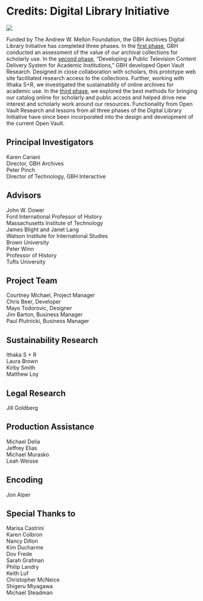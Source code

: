 # Credits: Digital Library Initiative

[![](https://s3.amazonaws.com/openvault.wgbh.org/logos/Mellon.jpg)](https://mellon.org/)

Funded by The Andrew W. Mellon Foundation, the GBH Archives 
Digital Library Initiative has completed three phases. 
In the [first phase](https://s3.amazonaws.com/openvault.gbh.org/resources/reports/phase-1.pdf), 
GBH conducted an assessment of the value of our archival collections for scholarly use. 
In the [second phase](https://s3.amazonaws.com/openvault.wgbh.org/resources/reports/phase-2.pdf), 
“Developing a Public Television Content Delivery System for Academic Institutions,” 
GBH developed Open Vault Research. Designed in close collaboration with scholars, 
this prototype web site facilitated research access to the collections. 
Further, working with Ithaka S+R, we investigated the sustainability of online archives for academic use. 
In the [third phase](https://s3.amazonaws.com/openvault.wgbh.org/resources/reports/phase-3.pdf), 
we explored the best methods for bringing our catalog online 
for scholarly and public access and helped drive new interest and scholarly work 
around our resources. Functionality from Open Vault Research and lessons from all 
three phases of the Digital Library Initiative have since been incorporated into 
the design and development of the current Open Vault.

##    Principal Investigators
Karen Cariani<br/>
Director, GBH Archives<br/> 
Peter Pinch<br/>
Director of Technology, GBH Interactive<br/>
##    Advisors
John W. Dower<br/>
Ford International Professor of History<br/>
Massachusetts Institute of Technology<br/>
James Blight and Janet Lang<br/>
Watson Institute for International Studies<br/>
Brown University<br/>
Peter Winn<br/>
Professor of History<br/>
Tufts University<br/>
##    Project Team
Courtney Michael, Project Manager<br/>
Chris Beer, Developer<br/>
Mayo Todorovic, Designer<br/>
Jim Barton, Business Manager<br/>
Paul Plutnicki, Business Manager<br/>
##    Sustainability Research
Ithaka S + R<br/>
Laura Brown<br/>
Kirby Smith<br/>
Matthew Loy<br/>
##    Legal Research
Jill Goldberg<br/>
##    Production Assistance
Michael Delia<br/>
Jeffrey Elias<br/>
Michael Murasko<br/>
Leah Weisse<br/>
##    Encoding
Jon Alper<br/>
##    Special Thanks to
Marisa Castrini<br/>
Karen Colbron<br/>
Nancy Dillon<br/>
Kim Ducharme<br/>
Dov Frede<br/>
Sarah Grafman<br/>
Philip Landry<br/>
Keith Luf<br/>
Christopher McNeice<br/>
Shigeru Miyagawa<br/>
Michael Steadman<br/>
  
  
  
